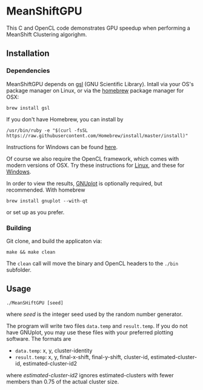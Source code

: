 # MeanShiftGPU

This C and OpenCL code demonstrates GPU speedup when performing a MeanShift Clustering algorighm.

## Installation

### Dependencies 

MeanShiftGPU depends on [gsl](https://www.gnu.org/software/gsl/) (GNU Scientific Library).
Intall via your OS's package manager on Linux, or via the [homebrew](https://brew.sh/) package manager for OSX:

```
brew install gsl
```
If you don't have Homebrew, you can install by

```
/usr/bin/ruby -e "$(curl -fsSL https://raw.githubusercontent.com/Homebrew/install/master/install)"
```

Instructions for Windows can be found [here](http://www2.lawrence.edu/fast/GREGGJ/CMSC210/gsl/gsl.html).


Of course we also require the OpenCL framework, which comes with modern versions of OSX. Try these instructions for [Linux](https://wiki.tiker.net/OpenCLHowTo/), 
and these for [Windows](https://streamhpc.com/blog/2015-03-16/how-to-install-opencl-on-windows/).

In order to view the results, [GNUplot](http://www.gnuplot.info/) is optionally required, but recommended. With homebrew
```
brew install gnuplot --with-qt
```
or set up as you prefer.

### Building

Git clone, and build the applicaton via:

```
make && make clean
```

The ```clean``` call will move the binary and OpenCL headers to the ```./bin``` subfolder.

## Usage

```
./MeanSHiftGPU [seed]
```

where *seed* is the integer seed used by the random number generator.

The program will write two files ```data.temp``` and ```result.temp```. If you do not have GNUplot, you may use these files with your preferred plotting software.
The formats are

* ```data.temp```: x, y, cluster-identity
* ```result.temp```: x, y, final-x-shift, final-y-shift, cluster-id, estimated-cluster-id, estimated-cluster-id2

where _estimated-cluster-id2_ ignores estimated-clusters with fewer members than 0.75 of the actual cluster size.
